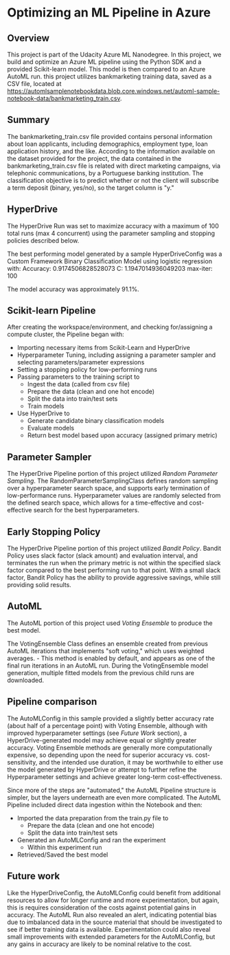 # Optimizing an ML Pipeline in Azure

## Overview
This project is part of the Udacity Azure ML Nanodegree.
In this project, we build and optimize an Azure ML pipeline using the Python SDK and a provided Scikit-learn model.
This model is then compared to an Azure AutoML run. this project utilizes bankmarketing training data, saved as a CSV file, located at https://automlsamplenotebookdata.blob.core.windows.net/automl-sample-notebook-data/bankmarketing_train.csv.

## Summary
The bankmarketing_train.csv file provided contains personal information about loan applicants, including demographics, employment type, loan application history, and the like. According to the information available on the dataset provided for the project, the data contained in the bankmarketing_train.csv file is related with direct marketing campaigns, via telephonic communications, by a Portuguese banking institution. The classification objective is to predict whether or not the client will subscribe a term deposit (binary, yes/no), so the target column is "y." 

## HyperDrive
The HyperDrive Run was set to maximize accuracy with a maximum of 100 total runs (max 4 concurrent) using the parameter sampling and stopping policies described below. 

The best performing model generated by a sample HyperDriveConfig was a Custom Framework Binary Classification Model using logistic regression with:
Accuracy: 0.9174506828528073
C: 1.1947014936049203
max-iter: 100

The model accuracy was approximately 91.1%.
## Scikit-learn Pipeline
After creating the workspace/environment, and checking for/assigning a compute cluster, the Pipeline began with:
* Importing necessary items from Scikit-Learn and HyperDrive
* Hyperparameter Tuning, including assigning a parameter sampler and selecting parameters/parameter expressions
* Setting a stopping policy for low-performing runs
* Passing parameters to the training script to 
  - Ingest the data (called from csv file)
  - Prepare the data (clean and one hot encode)
  - Split the data into train/test sets
  - Train models
* Use HyperDrive to
  - Generate candidate binary classification models
  - Evaluate models 
  - Return best model based upon accuracy (assigned primary metric)

## Parameter Sampler
The HyperDrive Pipeline portion of this project utilized *Random Parameter Sampling*.
The RandomParameterSamplingClass defines random sampling over a hyperparameter search space, and supports early termination of low-performance runs. Hyperparameter values are randomly selected from the defined search space, which allows for a time-effective and cost-effective search for the best hyperparameters.

## Early Stopping Policy
The HyperDrive Pipeline portion of this project utilized *Bandit Policy*.
Bandit Policy uses slack factor (slack amount) and evaluation interval, and terminates the run when the primary metric is not within the specified slack factor compared to the best performing run to that point. With a small slack factor, Bandit Policy has the ability to provide aggressive savings, while still providing solid results. 

## AutoML
The AutoML portion of this project used *Voting Ensemble* to produce the best model.

The VotingEnsemble Class defines an ensemble created from previous AutoML iterations that implements "soft voting," which uses weighted averages. - This method is enabled by default, and appears as one of the final run iterations in an AutoML run. During the VotingEnsemble model generation, multiple fitted models from the previous child runs are downloaded. 

## Pipeline comparison
The AutoMLConfig in this sample provided a slightly better accuracy rate (about half of a percentage point) with Voting Ensemble, although with improved hyperparameter settings (see *Future Work* section), a HyperDrive-generated model may achieve equal or slightly greater accuracy. Voting Ensemble methods are generally more computationally expensive, so depending upon the need for superior accuracy vs. cost-sensitivity, and the intended use duration, it may be worthwhile to either use the model generated by HyperDrive or attempt to further refine the Hyperparameter settings and achieve greater long-term cost-effectiveness.

Since more of the steps are "automated," the AutoML Pipeline structure is simpler, but the layers underneath are even more complicated.
The AutoML Pipeline included direct data ingestion within the Notebook and then:
* Imported the data preparation from the train.py file to
  - Prepare the data (clean and one hot encode)
  - Split the data into train/test sets
* Generated an AutoMLConfig and ran the experiment
  - Within this experiment run 
* Retrieved/Saved the best model 

## Future work
Like the HyperDriveConfig, the AutoMLConfig could benefit from additional resources to allow for longer runtime and more experimentation, but again, this is requires consideration of the costs against potential gains in accuracy. The AutoML Run also revealed an alert, indicating potential bias due to imbalanced data in the source material that should be investigated to see if better training data is available. Experimentation could also reveal small improvements with extended parameters for the AutoMLConfig, but any gains in accuracy are likely to be nominal relative to the cost.  

